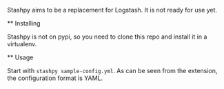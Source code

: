 Stashpy aims to be a replacement for Logstash. It is not ready for use
yet.

** Installing

Stashpy is not on pypi, so you need to clone this repo and install it
in a virtualenv.

** Usage

Start with `stashpy sample-config.yml`. As can be seen from the
extension, the configuration format is YAML.